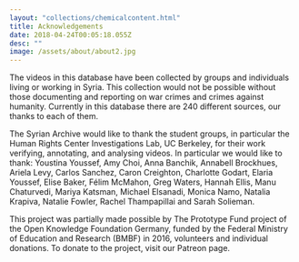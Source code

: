 ```yaml
---
layout: "collections/chemicalcontent.html"
title: Acknowledgements
date: 2018-04-24T00:05:18.055Z
desc: ""
image: /assets/about/about2.jpg
---
```


The videos in this database have been collected by groups and individuals living or working in Syria. This collection would not be possible without those documenting and reporting on war crimes and crimes against humanity. Currently in this database there are 240 different sources, our thanks to each of them.  

The Syrian Archive would like to thank the student groups, in particular the Human Rights Center Investigations Lab, UC Berkeley, for their work verifying, annotating, and analysing videos. In particular we would like to thank: Youstina Youssef, Amy Choi, Anna Banchik, Annabell Brockhues, Ariela Levy, Carlos Sanchez, Caron Creighton, Charlotte Godart,  Elaria Youssef, Elise Baker, Félim McMahon, Greg Waters, Hannah Ellis, Manu Chaturvedi, Mariya Katsman, Michael Elsanadi, Monica Namo, Natalia Krapiva, Natalie Fowler, Rachel Thampapillai and Sarah Solieman.

This project was partially made possible by The Prototype Fund project of the Open Knowledge Foundation Germany, funded by the Federal Ministry of Education and Research (BMBF) in 2016, volunteers and individual donations. To donate to the project, visit our Patreon page.
